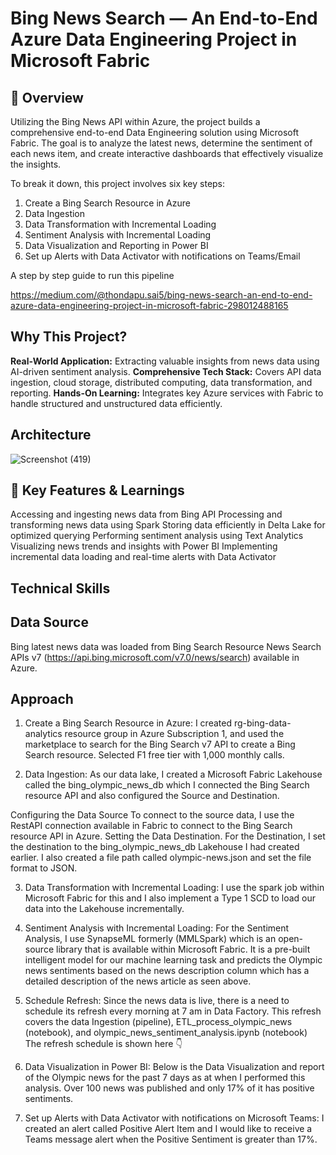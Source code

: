 # **Bing News Search — An End-to-End Azure Data Engineering Project in Microsoft Fabric**

## **🌟 Overview**

Utilizing the Bing News API within Azure, the project builds a comprehensive end-to-end Data Engineering solution using Microsoft Fabric. The goal is to analyze the latest news, determine the sentiment of each news item, and create interactive dashboards that effectively visualize the insights.

To break it down, this project involves six key steps:

1.	Create a Bing Search Resource in Azure
2.	Data Ingestion
3.	Data Transformation with Incremental Loading
4.	Sentiment Analysis with Incremental Loading
5.	Data Visualization and Reporting in Power BI
6.	Set up Alerts with Data Activator with notifications on Teams/Email

A step by step guide to run this pipeline

https://medium.com/@thondapu.sai5/bing-news-search-an-end-to-end-azure-data-engineering-project-in-microsoft-fabric-298012488165

## **Why This Project?**

**Real-World Application:** Extracting valuable insights from news data using AI-driven sentiment analysis.
**Comprehensive Tech Stack:** Covers API data ingestion, cloud storage, distributed computing, data transformation, and reporting.
**Hands-On Learning:** Integrates key Azure services with Fabric to handle structured and unstructured data efficiently.

## **Architecture**

![Screenshot (419)](https://github.com/user-attachments/assets/a414ca11-89d6-44f2-9a01-7ff3b1df2cbe)

## **🔑 Key Features & Learnings**

Accessing and ingesting news data from Bing API
Processing and transforming news data using Spark
Storing data efficiently in Delta Lake for optimized querying
Performing sentiment analysis using Text Analytics
Visualizing news trends and insights with Power BI
Implementing incremental data loading and real-time alerts with Data Activator







## **Technical Skills**



## **Data Source**
Bing latest news data was loaded from Bing Search Resource News Search APIs v7 (https://api.bing.microsoft.com/v7.0/news/search) available in Azure.


## **Approach**
1. Create a Bing Search Resource in Azure:
I created rg-bing-data-analytics resource group in Azure Subscription 1, and used the marketplace to search for the Bing Search v7 API to create a Bing Search resource. Selected F1 free tier with 1,000 monthly calls.

2. Data Ingestion:
As our data lake, I created a Microsoft Fabric Lakehouse called the bing_olympic_news_db which I connected the Bing Search resource API and also configured the Source and Destination.

Configuring the Data Source  To connect to the source data, I use the RestAPI connection available in Fabric to connect to the Bing Search resource API in Azure.
Setting the Data Destination. For the Destination, I set the destination to the bing_olympic_news_db Lakehouse I had created earlier. I also created a file path called olympic-news.json and set the file format to JSON.

3. Data Transformation with Incremental Loading:
I use the spark job within Microsoft Fabric for this and I also implement a Type 1 SCD to load our data into the Lakehouse incrementally.

4. Sentiment Analysis with Incremental Loading:
For the Sentiment Analysis, I use SynapseML formerly (MMLSpark) which is an open-source library that is available within Microsoft Fabric. It is a pre-built intelligent model for our machine learning task and predicts the Olympic news sentiments based on the news description column which has a detailed description of the news article as seen above.

5. Schedule Refresh:
Since the news data is live, there is a need to schedule its refresh every morning at 7 am in Data Factory. This refresh covers the data Ingestion (pipeline), ETL_process_olympic_news (notebook), and olympic_news_sentiment_analysis.ipynb (notebook) The refresh schedule is shown here 👇

6. Data Visualization in Power BI:
Below is the Data Visualization and report of the Olympic news for the past 7 days as at when I performed this analysis. Over 100 news was published and only 17% of it has positive sentiments.

7. Set up Alerts with Data Activator with notifications on Microsoft Teams:
I created an alert called Positive Alert Item and I would like to receive a Teams message alert when the Positive Sentiment is greater than 17%.
